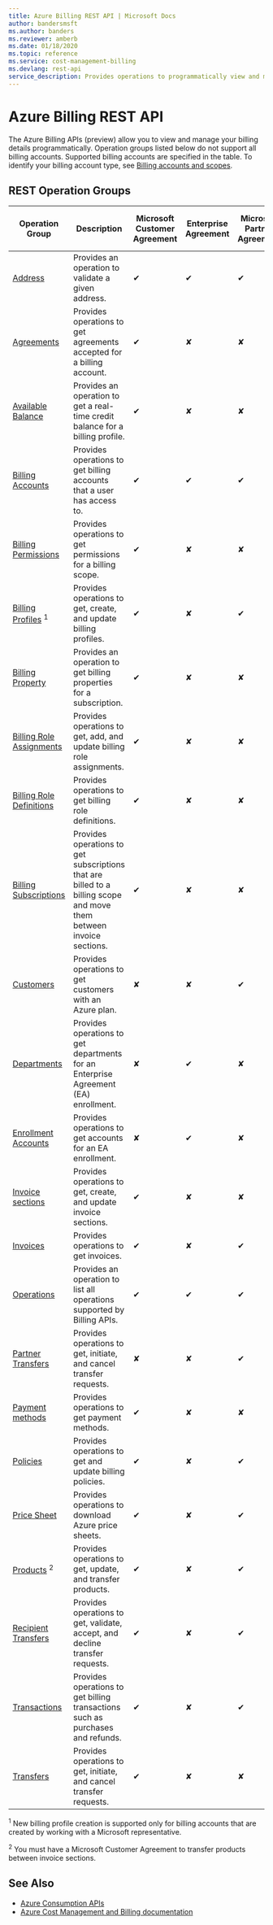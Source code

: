 ```yaml
---
title: Azure Billing REST API | Microsoft Docs
author: bandersmsft
ms.author: banders
ms.reviewer: amberb
ms.date: 01/18/2020
ms.topic: reference
ms.service: cost-management-billing
ms.devlang: rest-api
service_description: Provides operations to programmatically view and manage your billing details.
---
```


# Azure Billing REST API

The Azure Billing APIs (preview) allow you to view and manage your billing details programmatically. Operation groups listed below do not support all billing accounts. Supported billing accounts are specified in the table. To identify your billing account type, see [Billing accounts and scopes](https://docs.microsoft.com/azure/cost-management-billing/manage/view-all-accounts).

## REST Operation Groups

| **Operation Group** | **Description** | **Microsoft Customer Agreement** | **Enterprise Agreement** | **Microsoft Partner Agreement** | **Microsoft Online Service Program** |
| --- | --- | --- | --- | --- | --- |
| [Address](/rest/api/billing/2019-10-01-preview/address) | Provides an operation to validate a given address. |   ✔  | ✔  | ✔  | ✔  |
| [Agreements](/rest/api/billing/2019-10-01-preview/agreements) | Provides operations to get agreements accepted for a billing account. |   ✔    | ✘  | ✘  | ✘  |
| [Available Balance](/rest/api/billing/2019-10-01-preview/availablebalances) | Provides an operation to get a real-time credit balance for a billing profile. |  ✔  | ✘  | ✘  | ✘  |
| [Billing Accounts](/rest/api/billing/2019-10-01-preview/billingaccounts) | Provides operations to get billing accounts that a user has access to. |   ✔    | ✔  | ✔  | ✔  |
| [Billing Permissions](/rest/api/billing/2019-10-01-preview/billingpermissions) | Provides operations to get permissions for a billing scope. | ✔  | ✘  | ✘  | ✘  |
| [Billing Profiles](/rest/api/billing/2019-10-01-preview/billingprofiles) <sup>1</sup> | Provides operations to get, create, and update billing profiles. | ✔  | ✘  | ✔  | ✘  |
| [Billing Property](/rest/api/billing/2019-10-01-preview/billingproperty) | Provides an operation to get billing properties for a subscription. | ✔  | ✘  | ✘  | ✘  |
| [Billing Role Assignments](/rest/api/billing/2019-10-01-preview/billingroleassignments) | Provides operations to get, add, and update billing role assignments. | ✔  | ✘  | ✘  | ✘  |
| [Billing Role Definitions](/rest/api/billing/2019-10-01-preview/billingroledefinitions) | Provides operations to get billing role definitions. | ✔  | ✘  | ✘  | ✘  |
| [Billing Subscriptions](/rest/api/billing/2019-10-01-preview/billingsubscriptions) | Provides operations to get subscriptions that are billed to a billing scope and move them between invoice sections. | ✔  | ✘  | ✘  | ✘  |
| [Customers](/rest/api/billing/2019-10-01-preview/customers) | Provides operations to get customers with an Azure plan. | ✘  | ✘  | ✔  | ✘  |
| [Departments](/rest/api/billing/2019-10-01-preview/departments) | Provides operations to get departments for an Enterprise Agreement (EA) enrollment. | ✘  | ✔  | ✘  | ✘  |
| [Enrollment Accounts](/rest/api/billing/2019-10-01-preview/enrollmentaccounts) | Provides operations to get accounts for an EA enrollment. | ✘  | ✔  | ✘  | ✘  |
| [Invoice sections](/rest/api/billing/2019-10-01-preview/invoicesections) | Provides operations to get, create, and update invoice sections. | ✔  | ✘  | ✘  | ✘  |
| [Invoices](/rest/api/billing/2019-10-01-preview/invoices) | Provides operations to get invoices. | ✔  | ✘  | ✔  | ✔  |
| [Operations](/rest/api/billing/2019-10-01-preview/operations) | Provides an operation to list all operations supported by Billing APIs. | ✔  | ✔  | ✔  | ✔  |
| [Partner Transfers](/rest/api/billing/2019-10-01-preview/partnertransfers) | Provides operations to get, initiate, and cancel transfer requests. | ✘  | ✘  | ✔  | ✘  |
| [Payment methods](/rest/api/billing/2019-10-01-preview/paymentmethods) | Provides operations to get payment methods. | ✔  | ✘  | ✘  | ✘  |
| [Policies](/rest/api/billing/2019-10-01-preview/policies) | Provides operations to get and update billing policies. | ✔  | ✘  | ✔  | ✘  |
| [Price Sheet](/rest/api/billing/2019-10-01-preview/pricesheet) | Provides operations to download Azure price sheets. | ✔  | ✘  | ✔  | ✘  |
| [Products](/rest/api/billing/2019-10-01-preview/products) <sup>2</sup> | Provides operations to get, update, and transfer products. | ✔  | ✘  | ✔  | ✘  |
| [Recipient Transfers](/rest/api/billing/2019-10-01-preview/recipienttransfers) | Provides operations to get, validate, accept, and decline transfer requests. | ✔  | ✘  | ✔  | ✘  |
| [Transactions](/rest/api/billing/2019-10-01-preview/transactions) | Provides operations to get billing transactions such as purchases and refunds. | ✔  | ✘  | ✔  | ✘  |
| [Transfers](/rest/api/billing/2019-10-01-preview/transfers) | Provides operations to get, initiate, and cancel transfer requests. | ✔  | ✘  | ✘  | ✘ |

<sup>1</sup> New billing profile creation is supported only for billing accounts that are created by working with a Microsoft representative.

<sup>2</sup> You must have a Microsoft Customer Agreement to transfer products between invoice sections.

## See Also

- [Azure Consumption APIs](/rest/api/consumption/)
- [Azure Cost Management and Billing documentation](https://docs.microsoft.com/azure/cost-management-billing/)
